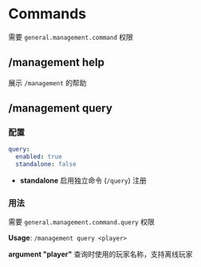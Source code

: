 # Commands

需要 ```general.management.command``` 权限

## /management help

展示 ```/management``` 的帮助

## /management query

### 配置
```yaml
query:
  enabled: true
  standalone: false
```

- **standalone** 启用独立命令 (`/query`) 注册

### 用法

需要 ```general.management.command.query``` 权限

**Usage**: ```/management query <player>```

**argument "player"** 查询时使用的玩家名称，支持离线玩家
